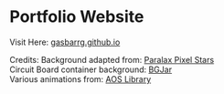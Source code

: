 # Portfolio Website 
 Visit Here: [gasbarrg.github.io](http://gasbarrg.github.io)  

Credits: 
    Background adapted from: [Paralax Pixel Stars](https//codepen.io/mattmarble/pen/qBdamQz)  
    Circuit Board container background: [BGJar](https://bgjar.com/circuit-board)  
    Various animations from: [AOS Library](https://github.com/michalsnik/aos)  

   
